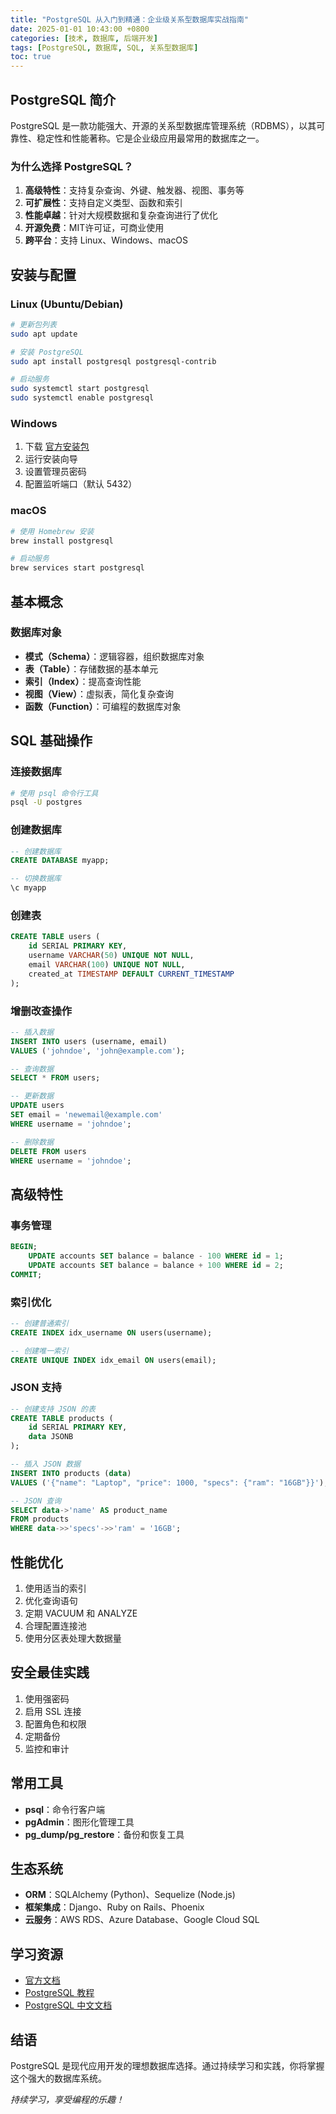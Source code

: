 ```yaml
---
title: "PostgreSQL 从入门到精通：企业级关系型数据库实战指南"
date: 2025-01-01 10:43:00 +0800
categories: [技术, 数据库, 后端开发]
tags: [PostgreSQL, 数据库, SQL, 关系型数据库]
toc: true
---
```


## PostgreSQL 简介

PostgreSQL 是一款功能强大、开源的关系型数据库管理系统（RDBMS），以其可靠性、稳定性和性能著称。它是企业级应用最常用的数据库之一。

### 为什么选择 PostgreSQL？

1. **高级特性**：支持复杂查询、外键、触发器、视图、事务等
2. **可扩展性**：支持自定义类型、函数和索引
3. **性能卓越**：针对大规模数据和复杂查询进行了优化
4. **开源免费**：MIT许可证，可商业使用
5. **跨平台**：支持 Linux、Windows、macOS

## 安装与配置

### Linux (Ubuntu/Debian)

```bash
# 更新包列表
sudo apt update

# 安装 PostgreSQL
sudo apt install postgresql postgresql-contrib

# 启动服务
sudo systemctl start postgresql
sudo systemctl enable postgresql
```

### Windows

1. 下载 [官方安装包](https://www.postgresql.org/download/windows/)
2. 运行安装向导
3. 设置管理员密码
4. 配置监听端口（默认 5432）

### macOS

```bash
# 使用 Homebrew 安装
brew install postgresql

# 启动服务
brew services start postgresql
```

## 基本概念

### 数据库对象

- **模式（Schema）**：逻辑容器，组织数据库对象
- **表（Table）**：存储数据的基本单元
- **索引（Index）**：提高查询性能
- **视图（View）**：虚拟表，简化复杂查询
- **函数（Function）**：可编程的数据库对象

## SQL 基础操作

### 连接数据库

```bash
# 使用 psql 命令行工具
psql -U postgres
```

### 创建数据库

```sql
-- 创建数据库
CREATE DATABASE myapp;

-- 切换数据库
\c myapp
```

### 创建表

```sql
CREATE TABLE users (
    id SERIAL PRIMARY KEY,
    username VARCHAR(50) UNIQUE NOT NULL,
    email VARCHAR(100) UNIQUE NOT NULL,
    created_at TIMESTAMP DEFAULT CURRENT_TIMESTAMP
);
```

### 增删改查操作

```sql
-- 插入数据
INSERT INTO users (username, email) 
VALUES ('johndoe', 'john@example.com');

-- 查询数据
SELECT * FROM users;

-- 更新数据
UPDATE users 
SET email = 'newemail@example.com' 
WHERE username = 'johndoe';

-- 删除数据
DELETE FROM users 
WHERE username = 'johndoe';
```

## 高级特性

### 事务管理

```sql
BEGIN;
    UPDATE accounts SET balance = balance - 100 WHERE id = 1;
    UPDATE accounts SET balance = balance + 100 WHERE id = 2;
COMMIT;
```

### 索引优化

```sql
-- 创建普通索引
CREATE INDEX idx_username ON users(username);

-- 创建唯一索引
CREATE UNIQUE INDEX idx_email ON users(email);
```

### JSON 支持

```sql
-- 创建支持 JSON 的表
CREATE TABLE products (
    id SERIAL PRIMARY KEY,
    data JSONB
);

-- 插入 JSON 数据
INSERT INTO products (data) 
VALUES ('{"name": "Laptop", "price": 1000, "specs": {"ram": "16GB"}}');

-- JSON 查询
SELECT data->'name' AS product_name 
FROM products 
WHERE data->>'specs'->>'ram' = '16GB';
```

## 性能优化

1. 使用适当的索引
2. 优化查询语句
3. 定期 VACUUM 和 ANALYZE
4. 合理配置连接池
5. 使用分区表处理大数据量

## 安全最佳实践

1. 使用强密码
2. 启用 SSL 连接
3. 配置角色和权限
4. 定期备份
5. 监控和审计

## 常用工具

- **psql**：命令行客户端
- **pgAdmin**：图形化管理工具
- **pg_dump/pg_restore**：备份和恢复工具

## 生态系统

- **ORM**：SQLAlchemy (Python)、Sequelize (Node.js)
- **框架集成**：Django、Ruby on Rails、Phoenix
- **云服务**：AWS RDS、Azure Database、Google Cloud SQL

## 学习资源

- [官方文档](https://www.postgresql.org/docs/)
- [PostgreSQL 教程](https://www.postgresqltutorial.com/)
- [PostgreSQL 中文文档](http://www.postgres.cn/docs/)

## 结语

PostgreSQL 是现代应用开发的理想数据库选择。通过持续学习和实践，你将掌握这个强大的数据库系统。

*持续学习，享受编程的乐趣！*
